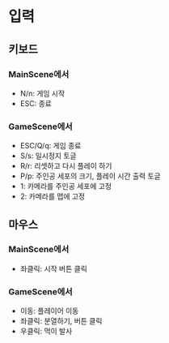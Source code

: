# 입력

## 키보드
### MainScene에서
 - N/n: 게임 시작
 - ESC: 종료

### GameScene에서
 - ESC/Q/q: 게임 종료
 - S/s: 일시정지 토글
 - R/r: 리셋하고 다시 플레이 하기
 - P/p: 주인공 세포의 크기, 플레이 시간 출력 토글
 - 1: 카메라를 주인공 세포에 고정
 - 2: 카메라를 맵에 고정

## 마우스
### MainScene에서
 - 좌클릭: 시작 버튼 클릭

### GameScene에서
 - 이동: 플레이어 이동
 - 좌클릭: 분열하기, 버튼 클릭
 - 우클릭: 먹이 발사
